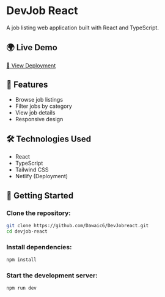 # DevJob React

A job listing web application built with React and TypeScript.

## 🌍 Live Demo

[🚀 View Deployment](https://devjobreact.netlify.app/)

## 📌 Features
- Browse job listings
- Filter jobs by category
- View job details
- Responsive design

## 🛠️ Technologies Used
- React
- TypeScript
- Tailwind CSS
- Netlify (Deployment)

## 🚀 Getting Started

### Clone the repository:
```bash
git clone https://github.com/Dawaic6/DevJobreact.git
cd devjob-react
```

### Install dependencies:
```bash
npm install
```

### Start the development server:
```bash
npm run dev
```